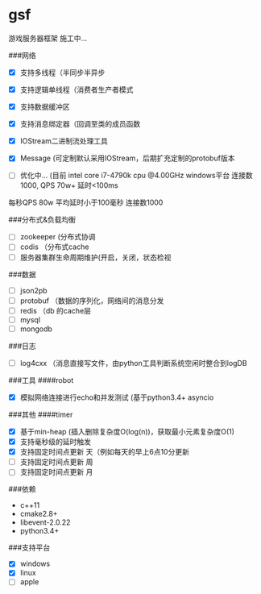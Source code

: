 # gsf

游戏服务器框架 施工中...<br>

###网络
- [x] 支持多线程（半同步半异步
- [x] 支持逻辑单线程（消费者生产者模式
- [x] 支持数据缓冲区
- [x] 支持消息绑定器（回调至类的成员函数
- [x] IOStream二进制流处理工具
- [x] Message (可定制默认采用IOStream，后期扩充定制的protobuf版本
- [ ] 优化中... (目前 intel core i7-4790k cpu @4.00GHz windows平台 连接数1000, QPS 70w+ 延时<100ms


每秒QPS 80w 平均延时小于100毫秒  连接数1000

###分布式&负载均衡
- [ ] zookeeper (分布式协调
- [ ] codis （分布式cache
- [ ] 服务器集群生命周期维护(开启，关闭，状态检视

###数据
- [ ] json2pb
- [ ] protobuf （数据的序列化，网络间的消息分发
- [ ] redis （db 的cache层
- [ ] mysql
- [ ] mongodb

###日志
- [ ] log4cxx （消息直接写文件，由python工具判断系统空闲时整合到logDB

###工具
####robot
- [x] 模拟网络连接进行echo和并发测试 (基于python3.4+ asyncio

###其他
####timer
- [x] 基于min-heap (插入删除复杂度O(log(n))，获取最小元素复杂度O(1)
- [x] 支持毫秒级的延时触发
- [x] 支持固定时间点更新 天（例如每天的早上6点10分更新
- [ ] 支持固定时间点更新 周
- [ ] 支持固定时间点更新 月

###依赖
* c++11
* cmake2.8+
* libevent-2.0.22
* python3.4+

###支持平台
- [x] windows
- [x] linux
- [ ] apple
